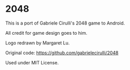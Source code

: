 2048
====

This is a port of Gabriele Cirulli's 2048 game to Android.

All credit for game design goes to him.

Logo redrawn by Margaret Lu.

Original code: https://github.com/gabrielecirulli/2048

Used under MIT License.
